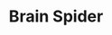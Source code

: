 ---
title: "Brain Spider"

spell:
  schools:
    - name:        "Divination"
      subschools:  []
      descriptors: ["Mind-Affecting"]
  classes:
    - name:  "Cleric"
      abbr:  "Clr"
      level: 8
  domains:
    - name:  "Mind"
      abbr:  "Mind"
      level: 7
  components:         [V, S, M, DF]
  castingTime:        "1 round"
  range:              "Long (400 ft. + 40 ft./level)"
  target:             "Up to eight living creatures"
  duration:           "1 min./level"
  savingThrow:        "Will negates"
  spellResistance:    "Yes"
  materialComponents: ["A spider of any size or kind. It can be dead, but must still have all eight legs."]
  description:        |
    This spell allows you to eavesdrop as a standard action on the thoughts of up to eight other creatures at once, hearing as desired:

     * Individual trains of thought in whatever order you desire.
     * Information from all minds about one particular topic, thing, or being, one nugget of information per caster level.
     * A study of the thoughts and memories of one creature of the group in detail.

    Once per round, if you do not perform a detailed study of one creature's mind, you can attempt (as a standard action) to implant a suggestion in the mind of any one of the affected creatures. The creature can make another Will saving throw to resist the suggestion, using the save DC of the {% spell_link brain-spider %} spell. (Creatures with special resistance to enchantment spells can use this resistance to keep from being affected by the suggestion.) Success on this saving throw does not negate the other effects of the {% spell_link brain-spider %} spell for that creature.

    You can affect all intelligent beings of your choice within range (up to the limit of eight), beginning with known or named beings. Language is not a barrier, and you need not personally know the beings The spell cannot reach those who make a successful Will save.
---